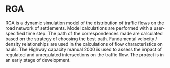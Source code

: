 # RGA
RGA is a dynamic simulation model of the distribution of traffic flows on the road network of settlements. Model calculations are performed with a user-specified time step. The path of the correspondences made are calculated based on the strategy of choosing the best path. Fundamental velocity / density relationships are used in the calculations of flow characteristics on hauls. The Highway capacity manual 2000 is used to assess the impact of regulated and unregulated intersections on the traffic flow. The project is in an early stage of development.

